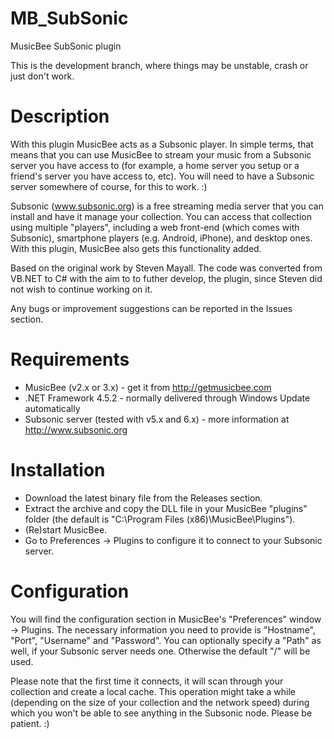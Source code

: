 # MB_SubSonic
MusicBee SubSonic plugin

This is the development branch, where things may be unstable, crash or just don't work.

Description
===========
With this plugin MusicBee acts as a Subsonic player.
In simple terms, that means that you can use MusicBee to stream your music from a Subsonic server you have access to (for example, a home server you setup or a friend's server you have access to, etc). You will need to have a Subsonic server somewhere of course, for this to work. :)

Subsonic (www.subsonic.org) is a free streaming media server that you can install and have it manage your collection. You can access that collection using multiple "players", including a web front-end (which comes with Subsonic), smartphone players (e.g. Android, iPhone), and desktop ones. With this plugin, MusicBee also gets this functionality added.

Based on the original work by Steven Mayall. The code was converted from VB.NET to C# with the aim to to futher develop, the plugin, since Steven did not wish to continue working on it.

Any bugs or improvement suggestions can be reported in the Issues section.

Requirements
============
- MusicBee (v2.x or 3.x) - get it from http://getmusicbee.com
- .NET Framework 4.5.2 - normally delivered through Windows Update automatically
- Subsonic server (tested with v5.x and 6.x) - more information at http://www.subsonic.org

Installation
============
- Download the latest binary file from the Releases section.
- Extract the archive and copy the DLL file in your MusicBee "plugins" folder (the default is "C:\Program Files (x86)\MusicBee\Plugins\"). 
- (Re)start MusicBee.
- Go to Preferences -> Plugins to configure it to connect to your Subsonic server.

Configuration
=============
You will find the configuration section in MusicBee's "Preferences" window -> Plugins.
The necessary information you need to provide is "Hostname", "Port", "Username" and "Password".
You can optionally specify a "Path" as well, if your Subsonic server needs one. Otherwise the default "/" will be used.

Please note that the first time it connects, it will scan through your collection and create a local cache. This operation might take a while (depending on the size of your collection and the network speed) during which you won't be able to see anything in the Subsonic node. Please be patient. :)
